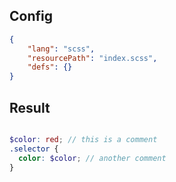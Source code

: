 ## Config

```json
{
    "lang": "scss",
    "resourcePath": "index.scss",
    "defs": {}
}
```

## Result

```scss

$color: red; // this is a comment
.selector {
  color: $color; // another comment
}
```
